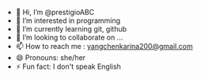 - 👋 Hi, I’m @prestigioABC
- 👀 I’m interested in programming
- 🌱 I’m currently learning git, github
- 💞️ I’m looking to collaborate on ...
- 📫 How to reach me : yangchenkarina200@gmail.com
- 😄 Pronouns: she/her
- ⚡ Fun fact: I don't speak English

<!---
prestigioABC/prestigioABC is a ✨ special ✨ repository because its `README.md` (this file) appears on your GitHub profile.
You can click the Preview link to take a look at your changes.
--->
